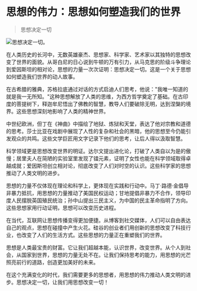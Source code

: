 # 思想的伟力：思想如何塑造我们的世界
> 思想决定一切


![思想决定一切。](/images/eeda88c46a7d428488490158cd78e690.jpg)

在人类历史的长河中，无数英雄豪杰、思想家、科学家、艺术家以其独特的思想改变了世界的面貌。从哥白尼的日心说到牛顿的万有引力，从马克思的阶级斗争理论到爱因斯坦的相对论，思想的力量一次次证明：思想决定一切。这是一个关于思想如何塑造我们世界的动人故事。

在古希腊的雅典，苏格拉底通过对话的方式启迪人们思考，他说："我唯一知道的就是我一无所知。"这种思想解放了人类的思维，为西方哲学奠定了基础。在古印度的菩提树下，释迦牟尼悟出了佛教的智慧，教导人们要破除无明，达到涅槃的境界。这些思想深刻地影响了人类的精神世界。

中世纪欧洲，但丁在《神曲》中描绘了地狱、炼狱和天堂，表达了他对宗教和道德的思考。莎士比亚在戏剧中展现了人性的复杂和社会的黑暗，他的思想至今仍能引发观众的共鸣。这些文学巨匠用文字记录下他们的思考，让后人得以汲取智慧。

科学领域更是思想改变世界的明证。达尔文提出进化论，打破了人类自以为是的傲慢；居里夫人在简陋的实验室里发现了镭元素，证明了女性也能在科学领域取得卓越成就；爱因斯坦创立相对论，彻底改变了人们对时空的认识。这些科学家的思想推动了人类文明的进步。

思想的力量不仅体现在理论和科学上，更体现在实践和行动中。马丁·路德·金倡导非暴力抵抗，用思想的力量推动了美国民权运动；甘地提倡非暴力不合作，领导印度人民摆脱英国殖民统治；孙中山提出三民主义，为中国的民主革命指明了方向。这些思想家用行动证明，思想可以改变历史进程。

在当代，互联网让思想传播变得更加便捷。从博客到社交媒体，人们可以自由表达自己的观点，思想在碰撞中产生火花。硅谷的创业者们用创新的思想改变了科技行业，也改变了人们的生活方式。这些思想的力量正在重塑我们的世界。

思想是人类最宝贵的财富。它让我们超越本能，认识世界，改变世界。从个人到社会，从国家到世界，思想的力量无处不在。让我们保持思考的能力，用思想的光芒照亮前行的道路，创造更加美好的未来。

在这个充满变化的时代，我们需要更多的思想者，用思想的伟力推动人类文明的进步。思想决定一切，让我们用思想改变一切！